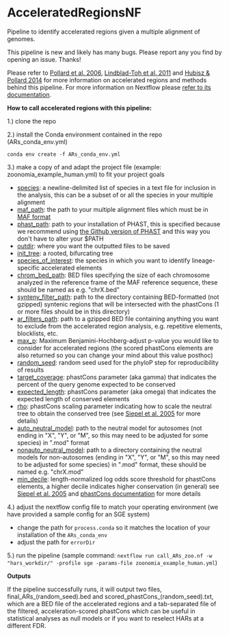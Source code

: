 # AcceleratedRegionsNF
Pipeline to identify accelerated regions given a multiple alignment of genomes.

This pipeline is new and likely has many bugs. Please report any you find by opening an issue. Thanks!

Please refer to [Pollard et al. 2006](https://www.nature.com/articles/nature05113), [Lindblad-Toh et al. 2011](https://www.nature.com/articles/nature10530) and [Hubisz & Pollard 2014](https://www.sciencedirect.com/science/article/pii/S0959437X14000781) for more information on accelerated regions and methods behind this pipeline. For more information on Nextflow please [refer to its documentation](https://www.nextflow.io/docs/latest/index.html).

**How to call accelerated regions with this pipeline:**

1.) clone the repo

2.) install the Conda environment contained in the repo (ARs_conda_env.yml)

`conda env create -f ARs_conda_env.yml`

3.) make a copy of and adapt the project file (example: zoonomia_example_human.yml) to fit your project goals
* <ins>species</ins>: a newline-delimited list of species in a text file for inclusion in the analysis, this can be a subset of or all the species in your multiple alignment
* <ins>maf_path</ins>: the path to your multiple alignment files which must be in [MAF format](https://genome.ucsc.edu/FAQ/FAQformat.html#format5)
* <ins>phast_path</ins>: path to your installation of PHAST, this is specified because we recommend using [the Github version of PHAST](https://github.com/CshlSiepelLab/phast) and this way you don't have to alter your $PATH
* <ins>outdir</ins>: where you want the outputted files to be saved
* <ins>init_tree</ins>: a rooted, bifurcating tree
* <ins>species_of_interest</ins>: the species in which you want to identify lineage-specific accelerated elements
* <ins>chrom_bed_path</ins>: BED files specifying the size of each chromosome analyzed in the reference frame of the MAF reference sequence, these should be named as e.g. "chrX.bed"
* <ins>synteny_filter_path</ins>: path to the directory containing BED-formatted (not gzipped) syntenic regions that will be intersected with the phastCons (1 or more files should be in this directory)
* <ins>ar_filters_path</ins>: path to a gzipped BED file containing anything you want to exclude from the accelerated region analysis, e.g. repetitive elements, blocklists, etc.
* <ins>max_p</ins>: Maximum Benjamini-Hochberg-adjust p-value you would like to consider for accelerated regions (the scored phastCons elements are also returned so you can change your mind about this value posthoc)
* <ins>random_seed</ins>: random seed used for the phyloP step for reproducibility of results
* <ins>target_coverage</ins>: phastCons parameter (aka gamma) that indicates the percent of the query genome expected to be conserved
* <ins>expected_length</ins>: phastCons parameter (aka omega) that indicates the expected length of conserved elements
* <ins>rho</ins>: phastCons scaling parameter indicating how to scale the neutral tree to obtain the conserved tree (see [Siepel et al. 2005](https://pubmed.ncbi.nlm.nih.gov/16024819/) for more details)
* <ins>auto_neutral_model</ins>: path to the neutral model for autosomes (not ending in "X", "Y", or "M", so this may need to be adjusted for some species) in ".mod" format
* <ins>nonauto_neutral_model</ins>: path to a directory containing the neutral models for non-autosomes (ending in "X", "Y", or "M", so this may need to be adjusted for some species) in ".mod" format, these should be named e.g. "chrX.mod"
* <ins>min_decile</ins>: length-normalized log odds score threshold for phastCons elements, a higher decile indicates higher conservation (in general) see [Siepel et al. 2005](https://pubmed.ncbi.nlm.nih.gov/16024819/) and [phastCons documentation](http://compgen.cshl.edu/phast/help-pages/phastCons.txt) for more details

4.) adjust the nextflow config file to match your operating environment (we have provided a sample config for an SGE system)
* change the path for `process.conda` so it matches the location of your installation of the `ARs_conda_env`
* adjust the path for `errorDir`

5.) run the pipeline (sample command: `nextflow run call_ARs_zoo.nf -w "hars_workdir/" -profile sge -params-file zoonomia_example_human.yml`)

**Outputs**

If the pipeline successfully runs, it will output two files, final_ARs_(random_seed).bed and scored_phastCons_(random_seed).txt, which are a BED file of the accelerated regions and a tab-separated file of the filtered, acceleration-scored phastCons which can be useful in statistical analyses as null models or if you want to reselect HARs at a different FDR. 
